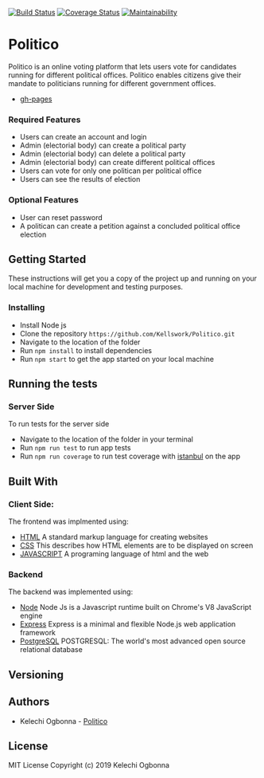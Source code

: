 [![Build Status](https://travis-ci.org/Kellswork/Politico.svg?branch=develop)](https://travis-ci.org/Kellswork/Politico)
[![Coverage Status](https://coveralls.io/repos/github/Kellswork/Politico/badge.svg)](https://coveralls.io/github/Kellswork/Politico)
[![Maintainability](https://api.codeclimate.com/v1/badges/031f2868875844e96699/maintainability)](https://codeclimate.com/github/Kellswork/Politico/maintainability)
# Politico

Politico is an online voting platform that lets users vote for candidates running for different political offices. Politico enables citizens give their mandate to politicians running for different government offices.
- [gh-pages](https://kellswork.github.io/Politico/)

### Required Features

- Users can create an account and login
- Admin (electorial body) can create a political party
- Admin (electorial body) can delete a political party
- Admin (electorial body) can create different political offices
- Users can vote for only one politican per political office
- Users can see the results of election

### Optional Features
- User can reset password
- A politican can create a petition against a concluded political office election

## Getting Started
These instructions will get you a copy of the project up and running on your local machine for development and testing purposes.

### Installing
- Install Node js
- Clone the repository `https://github.com/Kellswork/Politico.git`
- Navigate to the location of the folder
- Run `npm install` to install dependencies
- Run `npm start` to get the app started on your local machine

## Running the tests 
### Server Side
To run tests for the server side
- Navigate to the location of the folder in your terminal
- Run `npm run test` to run app tests
- Run `npm run coverage` to run test coverage with [istanbul]() on the app

## Built With

### Client Side:

The frontend was implmented using:

- [HTML]() A standard markup language for creating websites
- [CSS]() This describes how HTML elements are to be displayed on screen
- [JAVASCRIPT](https://www.javascript.com/) A programing language of html and the web

### Backend
The backend was implemented using:

- [Node](https://nodejs.org/en/) Node Js is a Javascript runtime built on Chrome's V8 JavaScript engine
- [Express](https://expressjs.com/) Express is a minimal and flexible Node.js web application framework
- [PostgreSQL](https://www.postgresql.org/) POSTGRESQL: The world's most advanced open source relational database

## Versioning

## Authors

- Kelechi Ogbonna - [Politico](https://kellswork.github.io/Politico/)

## License
MIT License
Copyright (c) 2019 Kelechi Ogbonna
